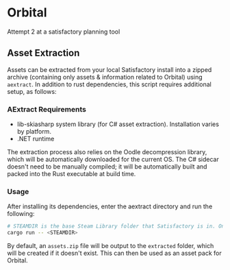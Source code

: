 # Orbital
Attempt 2 at a satisfactory planning tool

## Asset Extraction

Assets can be extracted from your local Satisfactory install into a zipped archive (containing only assets & information related to Orbital) using `aextract`. In addition to rust dependencies, this script requires additional setup, as follows:

### AExtract Requirements

- lib-skiasharp system library (for C# asset extraction). Installation varies by platform.
- .NET runtime

The extraction process also relies on the Oodle decompression library, which will be automatically downloaded for the current OS. The C# sidecar doesn't need to be manually compiled; it will be automatically built and packed into the Rust executable at build time.

### Usage

After installing its dependencies, enter the aextract directory and run the following:

```bash
# STEAMDIR is the base Steam Library folder that Satisfactory is in. On linux, this is the folder that contains the `steamapps` directory.
cargo run -- <STEAMDIR>
```

By default, an `assets.zip` file will be output to the `extracted` folder, which will be created if it doesn't exist. This can then be used as an asset pack for Orbital.
